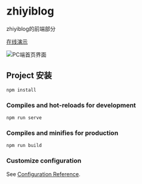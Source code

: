 # zhiyiblog

zhiyiblog的前端部分

<a href="http://www.zhiyigo.cn">在线演示</a>


![PC端首页界面](http://cdn.zhiyigo.cn/QQ截图20200209211305.jpg)
## Project 安装
```
npm install
```

### Compiles and hot-reloads for development
```
npm run serve
```

### Compiles and minifies for production
```
npm run build
```

### Customize configuration
See [Configuration Reference](https://cli.vuejs.org/config/).
